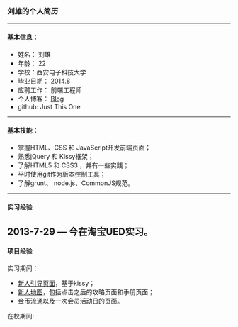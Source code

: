 ### 刘雄的个人简历

---------
#### 基本信息：

* 姓名： 刘雄 
* 年龄： 22
* 学校：西安电子科技大学
* 毕业日期： 2014.8
* 应聘工作： 前端工程师
* 个人博客： [Blog](https://github.com/tomayday/MyBlog/issues?state=open)
* github: Just This One

-------
#### 基本技能：

- 掌握HTML、CSS 和 JavaScript开发前端页面；
- 熟悉jQuery 和 Kissy框架；
- 了解HTML5 和 CSS3 ，并有一些实践；
- 平时使用git作为版本控制工具；
- 了解grunt、 node.js、CommonJS规范。

-------
#### 实习经验

2013-7-29 — 今在淘宝UED实习。
-------
#### 项目经验

实习期间： 
+ [新人引导页面](http://vip.taobao.com/new.htm)，基于kissy；
+ [新人地图](http://vip.taobao.com/newuser/mapHome.htm)，包括点击之后的攻略页面和手册页面；
+ 金币流通以及一次会员活动日的页面。

在校期间: 






